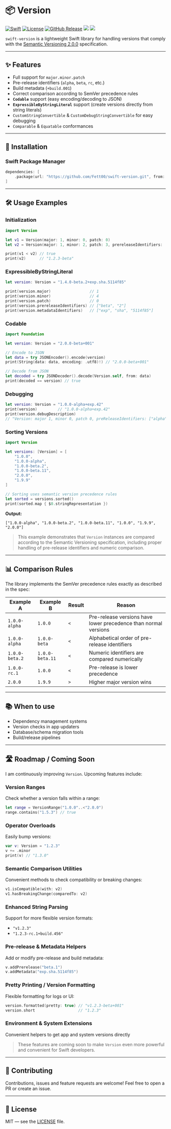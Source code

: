 # 📦 Version

[![Swift](https://img.shields.io/badge/Swift-5.9-orange?style=flat&logo=swift)](https://swift.org)
[![License](https://img.shields.io/badge/license-MIT-green.svg)](LICENSE)
[![GitHub Release](https://img.shields.io/github/v/release/Fett00/swift-version)](https://github.com/Fett00/swift-version/releases)
[![](https://img.shields.io/endpoint?url=https%3A%2F%2Fswiftpackageindex.com%2Fapi%2Fpackages%2FFett00%2Fswift-version%2Fbadge%3Ftype%3Dswift-versions)](https://swiftpackageindex.com/Fett00/swift-version)
[![](https://img.shields.io/endpoint?url=https%3A%2F%2Fswiftpackageindex.com%2Fapi%2Fpackages%2FFett00%2Fswift-version%2Fbadge%3Ftype%3Dplatforms)](https://swiftpackageindex.com/Fett00/swift-version)

`swift-version` is a lightweight Swift library for handling versions that comply with the [Semantic Versioning 2.0.0](https://semver.org/) specification.

---

## ✨ Features
- Full support for `major.minor.patch`
- Pre-release identifiers (`alpha`, `beta`, `rc`, etc.)
- Build metadata (`+build.001`)
- Correct comparison according to SemVer precedence rules
- **`Codable`** support (easy encoding/decoding to JSON)
- **`ExpressibleByStringLiteral`** support (create versions directly from string literals)
- `CustomStringConvertible` & `CustomDebugStringConvertible` for easy debugging
- `Comparable` & `Equatable` conformances

---

## 🚀 Installation

### Swift Package Manager
```swift
dependencies: [
    .package(url: "https://github.com/Fett00/swift-version.git", from: "1.0.0")
]
````

---

## 🛠 Usage Examples

### Initialization

```swift
import Version

let v1 = Version(major: 1, minor: 0, patch: 0)
let v2 = Version(major: 1, minor: 2, patch: 3, prereleaseIdentifiers: ["beta"])

print(v1 < v2) // true
print(v2)      // "1.2.3-beta"
```

### ExpressibleByStringLiteral

```swift
let version: Version = "1.4.0-beta.2+exp.sha.5114f85"

print(version.major)                 // 1
print(version.minor)                 // 4
print(version.patch)                 // 0
print(version.prereleaseIdentifiers) // ["beta", "2"]
print(version.metadataIdentifiers)   // ["exp", "sha", "5114f85"]
```

### Codable

```swift
import Foundation

let version: Version = "2.0.0-beta+001"

// Encode to JSON
let data = try JSONEncoder().encode(version)
print(String(data: data, encoding: .utf8)!) // "2.0.0-beta+001"

// Decode from JSON
let decoded = try JSONDecoder().decode(Version.self, from: data)
print(decoded == version) // true
```

### Debugging

```swift
let version: Version = "1.0.0-alpha+exp.42"
print(version)         // "1.0.0-alpha+exp.42"
print(version.debugDescription)
// "Version: major 1, minor 0, patch 0, preReleaseIdentifiers: ["alpha"], metadataIdentifiers: ["exp", "42"]"
```

### Sorting Versions

```swift
import Version

let versions: [Version] = [
    "1.0.0",
    "1.0.0-alpha",
    "1.0.0-beta.2",
    "1.0.0-beta.11",
    "2.0.0",
    "1.9.9"
]

// Sorting uses semantic version precedence rules
let sorted = versions.sorted()
print(sorted.map { $0.stringRepresentation })
```

**Output:**

```
["1.0.0-alpha", "1.0.0-beta.2", "1.0.0-beta.11", "1.0.0", "1.9.9", "2.0.0"]
```

> This example demonstrates that `Version` instances are compared according to the Semantic Versioning specification, including proper handling of pre-release identifiers and numeric comparison.

---

## 📊 Comparison Rules

The library implements the SemVer precedence rules exactly as described in the spec:

| Example A      | Example B       | Result | Reason                                                          |
| -------------- | --------------- | ------ | --------------------------------------------------------------- |
| `1.0.0-alpha`  | `1.0.0`         | `<`    | Pre-release versions have lower precedence than normal versions |
| `1.0.0-alpha`  | `1.0.0-beta`    | `<`    | Alphabetical order of pre-release identifiers                   |
| `1.0.0-beta.2` | `1.0.0-beta.11` | `<`    | Numeric identifiers are compared numerically                    |
| `1.0.0-rc.1`   | `1.0.0`         | `<`    | Pre-release is lower precedence                                 |
| `2.0.0`        | `1.9.9`         | `>`    | Higher major version wins                                       |

---

## 📚 When to use

* Dependency management systems
* Version checks in app updaters
* Database/schema migration tools
* Build/release pipelines

---

## 🛣 Roadmap / Coming Soon

I am continuously improving `Version`. Upcoming features include:

### Version Ranges

Check whether a version falls within a range:

```swift
let range = VersionRange("1.0.0"..<"2.0.0")
range.contains("1.5.3") // true
```

### Operator Overloads

Easily bump versions:

```swift
var v: Version = "1.2.3"
v += .minor
print(v) // "1.3.0"
```

### Semantic Comparison Utilities

Convenient methods to check compatibility or breaking changes:

```swift
v1.isCompatible(with: v2)
v1.hasBreakingChange(comparedTo: v2)
```

### Enhanced String Parsing

Support for more flexible version formats:

* `"v1.2.3"`
* `"1.2.3-rc.1+build.456"`

### Pre-release & Metadata Helpers

Add or modify pre-release and build metadata:

```swift
v.addPrerelease("beta.1")
v.addMetadata("exp.sha.5114f85")
```

### Pretty Printing / Version Formatting

Flexible formatting for logs or UI:

```swift
version.formatted(pretty: true) // "v1.2.3-beta+001"
version.short                   // "1.2.3"
```

### Environment & System Extensions

Convenient helpers to get app and system versions directly

> These features are coming soon to make `Version` even more powerful and convenient for Swift developers.

---

## 🤝 Contributing

Contributions, issues and feature requests are welcome!
Feel free to open a PR or create an issue.

---

## 📄 License

MIT — see the [LICENSE](LICENSE) file.
